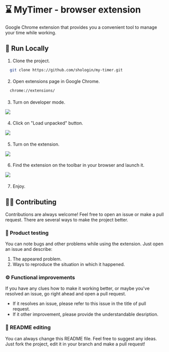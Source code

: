 # ⌛ MyTimer - browser extension

Google Chrome extension that provides you a convenient tool to manage your time while working.


## 🚀 Run Locally

1. Clone the project.

```bash
  git clone https://github.com/shologin/my-timer.git
```

####

2. Open extensions page in Google Chrome.

```bash
  chrome://extensions/
```

####

3. Turn on developer mode.

<img src="https://github.com/shologin/my-timer/assets/136815194/fd288577-eaa2-430f-95ec-2fa4e871af40" />

####

4. Click on "Load unpacked" button.

<img src="https://github.com/shologin/my-timer/assets/136815194/64ea9f7a-5cf5-487d-8d6e-1465fbcc1af2" />

####

5. Turn on the extension.

<img src="https://github.com/shologin/my-timer/assets/136815194/4cd7ad93-5cf7-4af5-b39b-dafdea11cc6a" />

####

6. Find the extension on the toolbar in your browser and launch it.

<img src="https://github.com/shologin/my-timer/assets/136815194/acdacf82-7ae4-4a25-8306-63acaa909131" />


####

7. Enjoy.

## 🚶‍♂️ Contributing

Contributions are always welcome! Feel free to open an issue or make a pull request. There are several ways to make the project better.

### 🧪 Product testing

You can note bugs and other problems while using the extension. Just open an issue and describe:
1. The appeared problem.
2. Ways to reproduce the situation in which it happened. 

### ⚙️ Functional improvements

If you have any clues how to make it working better, or maybe you've resolved an issue, go right ahead and open a pull request.
* If it resolves an issue, please refer to this issue in the title of pull request.
* If it other improvement, please provide the understandable desription.

### 📝 README editing

You can always change this README file. Feel free to suggest any ideas. Just fork the project, edit it in your branch and make a pull request!


